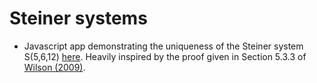 # Steiner systems

* Javascript app demonstrating the uniqueness of the Steiner system S\(5,6,12\) [here](S-5-6-12-uniqueness.html). Heavily inspired by the proof given in Section 5.3.3 of [Wilson (2009)](https://doi.org/10.1007/978-1-84800-988-2).
